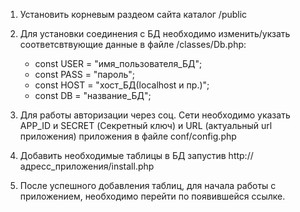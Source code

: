 1. Установить корневым раздеом сайта каталог /public
2. Для установки соединения с БД необходимо изменить/укзать соответсвтвующие данные в файле /classes/Db.php: 

    + const USER = "имя_пользователя_БД";
    + const PASS = "пароль";
    + const HOST = "хост_БД(localhost и пр.)";
    + const DB   = "название_БД";   
 
3. Для работы авторизации через соц. Сети необходимо указать APP_ID и SECRET (Секретный ключ) и URL (актуальный url приложения) приложения в файле  conf/config.php
4. Добавить необходимые таблицы в БД запустив http://адресс_приложения/install.php
5. После успешного добавления таблиц, для начала работы с приложением, необходимо перейти по появившейся ссылке.
